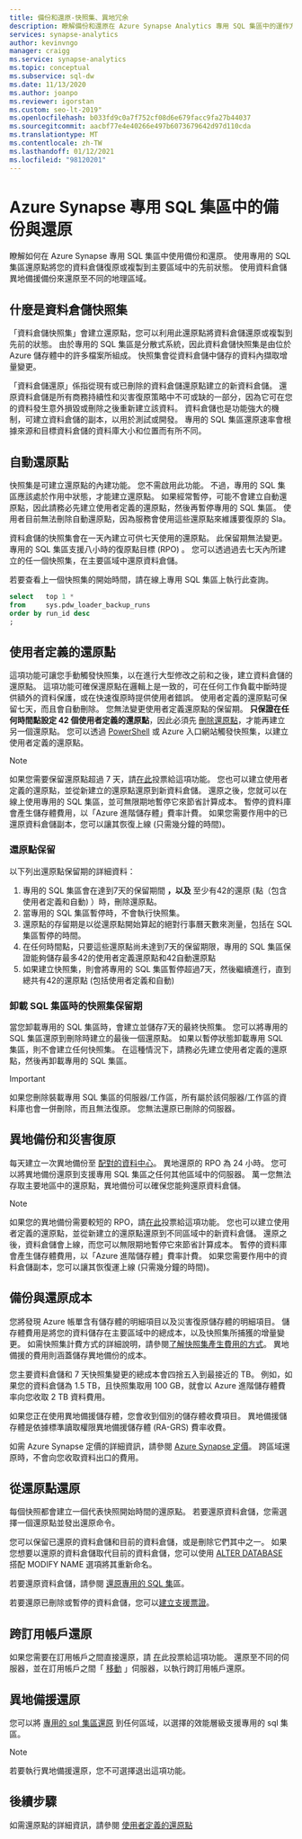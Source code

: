```yaml
---
title: 備份和還原-快照集、異地冗余
description: 瞭解備份和還原在 Azure Synapse Analytics 專用 SQL 集區中的運作方式。 使用備份來將您的資料倉儲還原至主要區域中的還原點。 使用異地備援備份來還原至不同的地理區域。
services: synapse-analytics
author: kevinvngo
manager: craigg
ms.service: synapse-analytics
ms.topic: conceptual
ms.subservice: sql-dw
ms.date: 11/13/2020
ms.author: joanpo
ms.reviewer: igorstan
ms.custom: seo-lt-2019"
ms.openlocfilehash: b033fd9c0a7f752cf08d6e679facc9fa27b44037
ms.sourcegitcommit: aacbf77e4e40266e497b6073679642d97d110cda
ms.translationtype: MT
ms.contentlocale: zh-TW
ms.lasthandoff: 01/12/2021
ms.locfileid: "98120201"
---
```

# <a name="backup-and-restore-in-azure-synapse-dedicated-sql-pool"></a>Azure Synapse 專用 SQL 集區中的備份與還原

瞭解如何在 Azure Synapse 專用 SQL 集區中使用備份和還原。 使用專用的 SQL 集區還原點將您的資料倉儲復原或複製到主要區域中的先前狀態。 使用資料倉儲異地備援備份來還原至不同的地理區域。

## <a name="what-is-a-data-warehouse-snapshot"></a>什麼是資料倉儲快照集

「資料倉儲快照集」會建立還原點，您可以利用此還原點將資料倉儲還原或複製到先前的狀態。  由於專用的 SQL 集區是分散式系統，因此資料倉儲快照集是由位於 Azure 儲存體中的許多檔案所組成。 快照集會從資料倉儲中儲存的資料內擷取增量變更。

「資料倉儲還原」係指從現有或已刪除的資料倉儲還原點建立的新資料倉儲。 還原資料倉儲是所有商務持續性和災害復原策略中不可或缺的一部分，因為它可在您的資料發生意外損毀或刪除之後重新建立該資料。 資料倉儲也是功能強大的機制，可建立資料倉儲的副本，以用於測試或開發。 專用的 SQL 集區還原速率會根據來源和目標資料倉儲的資料庫大小和位置而有所不同。

## <a name="automatic-restore-points"></a>自動還原點

快照集是可建立還原點的內建功能。 您不需啟用此功能。 不過，專用的 SQL 集區應該處於作用中狀態，才能建立還原點。 如果經常暫停，可能不會建立自動還原點，因此請務必先建立使用者定義的還原點，然後再暫停專用的 SQL 集區。 使用者目前無法刪除自動還原點，因為服務會使用這些還原點來維護要復原的 Sla。

資料倉儲的快照集會在一天內建立可供七天使用的還原點。 此保留期無法變更。 專用的 SQL 集區支援八小時的復原點目標 (RPO) 。 您可以透過過去七天內所建立的任一個快照集，在主要區域中還原資料倉儲。

若要查看上一個快照集的開始時間，請在線上專用 SQL 集區上執行此查詢。

```sql
select   top 1 *
from     sys.pdw_loader_backup_runs
order by run_id desc
;
```

## <a name="user-defined-restore-points"></a>使用者定義的還原點

這項功能可讓您手動觸發快照集，以在進行大型修改之前和之後，建立資料倉儲的還原點。 這項功能可確保還原點在邏輯上是一致的，可在任何工作負載中斷時提供額外的資料保護，或在快速復原時提供使用者錯誤。 使用者定義的還原點可保留七天，而且會自動刪除。 您無法變更使用者定義還原點的保留期。 **只保證在任何時間點設定 42 個使用者定義的還原點**，因此必須先 [刪除還原點](/powershell/module/azurerm.sql/remove-azurermsqldatabaserestorepoint?viewFallbackFrom=azurermps-6.2.0)，才能再建立另一個還原點。 您可以透過 [PowerShell](/powershell/module/az.sql/new-azsqldatabaserestorepoint?toc=/azure/synapse-analytics/sql-data-warehouse/toc.json&bc=/azure/synapse-analytics/sql-data-warehouse/breadcrumb/toc.jsont#examples) 或 Azure 入口網站觸發快照集，以建立使用者定義的還原點。

> [!NOTE]
> 如果您需要保留還原點超過 7 天，請[在此](https://feedback.azure.com/forums/307516-sql-data-warehouse/suggestions/35114410-user-defined-retention-periods-for-restore-points)投票給這項功能。 您也可以建立使用者定義的還原點，並從新建立的還原點還原到新資料倉儲。 還原之後，您就可以在線上使用專用的 SQL 集區，並可無限期地暫停它來節省計算成本。 暫停的資料庫會產生儲存體費用，以「Azure 進階儲存體」費率計費。 如果您需要作用中的已還原資料倉儲副本，您可以讓其恢復上線 (只需幾分鐘的時間)。

### <a name="restore-point-retention"></a>還原點保留

以下列出還原點保留期的詳細資料：

1. 專用的 SQL 集區會在達到7天的保留期間 **，以及** 至少有42的還原 (點（包含使用者定義和自動) ）時，刪除還原點。
2. 當專用的 SQL 集區暫停時，不會執行快照集。
3. 還原點的存留期是以從還原點開始算起的絕對行事曆天數來測量，包括在 SQL 集區暫停的時間。
4. 在任何時間點，只要這些還原點尚未達到7天的保留期限，專用的 SQL 集區保證能夠儲存最多42的使用者定義還原點和42自動還原點
5. 如果建立快照集，則會將專用的 SQL 集區暫停超過7天，然後繼續進行，直到總共有42的還原點 (包括使用者定義和自動) 

### <a name="snapshot-retention-when-a-sql-pool-is-dropped"></a>卸載 SQL 集區時的快照集保留期

當您卸載專用的 SQL 集區時，會建立並儲存7天的最終快照集。 您可以將專用的 SQL 集區還原到刪除時建立的最後一個還原點。 如果以暫停狀態卸載專用 SQL 集區，則不會建立任何快照集。 在這種情況下，請務必先建立使用者定義的還原點，然後再卸載專用的 SQL 集區。

> [!IMPORTANT]
> 如果您刪除裝載專用 SQL 集區的伺服器/工作區，所有屬於該伺服器/工作區的資料庫也會一併刪除，而且無法復原。 您無法還原已刪除的伺服器。

## <a name="geo-backups-and-disaster-recovery"></a>異地備份和災害復原

每天建立一次異地備份至 [配對的資料中心](../../best-practices-availability-paired-regions.md?toc=/azure/synapse-analytics/sql-data-warehouse/toc.json&bc=/azure/synapse-analytics/sql-data-warehouse/breadcrumb/toc.json)。 異地還原的 RPO 為 24 小時。 您可以將異地備份還原到支援專用 SQL 集區之任何其他區域中的伺服器。 萬一您無法存取主要地區中的還原點，異地備份可以確保您能夠還原資料倉儲。

> [!NOTE]
> 如果您的異地備份需要較短的 RPO，請[在此](https://feedback.azure.com/forums/307516-sql-data-warehouse)投票給這項功能。 您也可以建立使用者定義的還原點，並從新建立的還原點還原到不同區域中的新資料倉儲。 還原之後，資料倉儲會上線，而您可以無限期地暫停它來節省計算成本。 暫停的資料庫會產生儲存體費用，以「Azure 進階儲存體」費率計費。 如果您需要作用中的資料倉儲副本，您可以讓其恢復運上線 (只需幾分鐘的時間)。

## <a name="backup-and-restore-costs"></a>備份與還原成本

您將發現 Azure 帳單含有儲存體的明細項目以及災害復原儲存體的明細項目。 儲存體費用是將您的資料儲存在主要區域中的總成本，以及快照集所捕獲的增量變更。 如需快照集計費方式的詳細說明，請參閱[了解快照集產生費用的方式](/rest/api/storageservices/Understanding-How-Snapshots-Accrue-Charges?toc=/azure/synapse-analytics/sql-data-warehouse/toc.json&bc=/azure/synapse-analytics/sql-data-warehouse/breadcrumb/toc.json)。 異地備援的費用則涵蓋儲存異地備份的成本。  

您主要資料倉儲和 7 天快照集變更的總成本會四捨五入到最接近的 TB。 例如，如果您的資料倉儲為 1.5 TB，且快照集取用 100 GB，就會以 Azure 進階儲存體費率向您收取 2 TB 資料費用。

如果您正在使用異地備援儲存體，您會收到個別的儲存體收費項目。 異地備援儲存體是依據標準讀取權限異地備援儲存體 (RA-GRS) 費率收費。

如需 Azure Synapse 定價的詳細資訊，請參閱 [Azure Synapse 定價](https://azure.microsoft.com/pricing/details/sql-data-warehouse/gen2/)。 跨區域還原時，不會向您收取資料出口的費用。

## <a name="restoring-from-restore-points"></a>從還原點還原

每個快照都會建立一個代表快照開始時間的還原點。 若要還原資料倉儲，您需選擇一個還原點並發出還原命令。  

您可以保留已還原的資料倉儲和目前的資料倉儲，或是刪除它們其中之一。 如果您想要以還原的資料倉儲取代目前的資料倉儲，您可以使用 [ALTER DATABASE](/sql/t-sql/statements/alter-database-transact-sql?toc=/azure/synapse-analytics/sql-data-warehouse/toc.json&bc=/azure/synapse-analytics/sql-data-warehouse/breadcrumb/toc.json&view=azure-sqldw-latest) 搭配 MODIFY NAME 選項將其重新命名。

若要還原資料倉儲，請參閱 [還原專用的 SQL 集](sql-data-warehouse-restore-points.md#create-user-defined-restore-points-through-the-azure-portal)區。

若要還原已刪除或暫停的資料倉儲，您可以[建立支援票證](sql-data-warehouse-get-started-create-support-ticket.md)。

## <a name="cross-subscription-restore"></a>跨訂用帳戶還原

如果您需要在訂用帳戶之間直接還原，請 [在](https://feedback.azure.com/forums/307516-sql-data-warehouse/suggestions/36256231-enable-support-for-cross-subscription-restore)此投票給這項功能。 還原至不同的伺服器，並在訂用帳戶之間「 [移動](../../azure-resource-manager/management/move-resource-group-and-subscription.md?toc=/azure/synapse-analytics/sql-data-warehouse/toc.json&bc=/azure/synapse-analytics/sql-data-warehouse/breadcrumb/toc.json) 」伺服器，以執行跨訂用帳戶還原。

## <a name="geo-redundant-restore"></a>異地備援還原

您可以將 [專用的 sql 集區還原](sql-data-warehouse-restore-from-geo-backup.md#restore-from-an-azure-geographical-region-through-powershell) 到任何區域，以選擇的效能層級支援專用的 sql 集區。

> [!NOTE]
> 若要執行異地備援還原，您不可選擇退出這項功能。

## <a name="next-steps"></a>後續步驟

如需還原點的詳細資訊，請參閱 [使用者定義的還原點](sql-data-warehouse-restore-points.md)